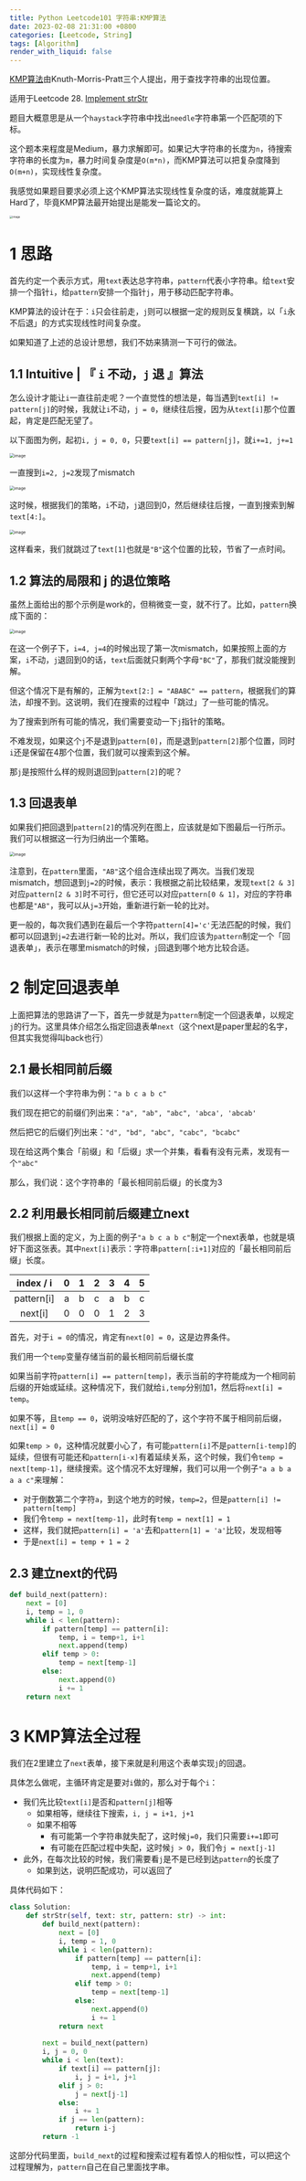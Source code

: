 ```yaml
---
title: Python Leetcode101 字符串:KMP算法
date: 2023-02-08 21:31:00 +0800
categories: [Leetcode, String]
tags: [Algorithm]
render_with_liquid: false
---
```




[KMP算法](https://zh.wikipedia.org/zh-hans/KMP%E7%AE%97%E6%B3%95)由Knuth-Morris-Pratt三个人提出，用于查找字符串的出现位置。

适用于Leetcode 28. [Implement strStr](https://leetcode.cn/problems/find-the-index-of-the-first-occurrence-in-a-string/)

题目大概意思是从一个`haystack`字符串中找出`needle`字符串第一个匹配项的下标。

这个题本来程度是Medium，暴力求解即可。如果记大字符串的长度为`n`，待搜索字符串的长度为`m`，暴力时间复杂度是`O(m*n)`，而KMP算法可以把复杂度降到`O(m+n)`，实现线性复杂度。

我感觉如果题目要求必须上这个KMP算法实现线性复杂度的话，难度就能算上Hard了，毕竟KMP算法最开始提出是能发一篇论文的。

<img src="https://user-images.githubusercontent.com/84035000/222365330-fc852799-74e8-4dc4-bf18-6a506325516b.png" alt="image" style="zoom: 33%;" />

# 1 思路

首先约定一个表示方式，用`text`表达总字符串，`pattern`代表小字符串。给`text`安排一个指针`i`，给`pattern`安排一个指针`j`，用于移动匹配字符串。

KMP算法的设计在于：`i`只会往前走，`j`则可以根据一定的规则反复横跳，以「`i`永不后退」的方式实现线性时间复杂度。

如果知道了上述的总设计思想，我们不妨来猜测一下可行的做法。

## 1.1 Intuitive | 『 `i` 不动，`j` 退 』算法

怎么设计才能让`i`一直往前走呢？一个直觉性的想法是，每当遇到`text[i] != pattern[j]`的时候，我就让`i`不动，`j = 0`，继续往后搜，因为从`text[i]`那个位置起，肯定是匹配无望了。

以下面图为例，起初`i, j = 0, 0`，只要`text[i] == pattern[j]`，就`i+=1, j+=1`

<img src="https://user-images.githubusercontent.com/84035000/222372246-dac3f596-c542-4ecc-ae69-6bfbeca62861.png" alt="image" style="zoom:50%;" />

一直搜到`i=2, j=2`发现了mismatch

<img src="https://user-images.githubusercontent.com/84035000/222372751-20c1de2a-323f-40a1-8f3b-65b221168229.png" alt="image" style="zoom:50%;" />

这时候，根据我们的策略，`i`不动，`j`退回到0，然后继续往后搜，一直到搜索到解`text[4:]`。

<img src="https://user-images.githubusercontent.com/84035000/222374094-c3a35180-69fa-421a-bf53-b3402fe09e75.png" alt="image" style="zoom:50%;" />

这样看来，我们就跳过了`text[1]`也就是`"B"`这个位置的比较，节省了一点时间。

## 1.2 算法的局限和 j 的退位策略

虽然上面给出的那个示例是work的，但稍微变一变，就不行了。比如，`pattern`换成下面的：

<img src="https://user-images.githubusercontent.com/84035000/222374889-9af18bb9-ef3b-4d5d-ae05-5445e66f4f15.png" alt="image" style="zoom:50%;" />

在这一个例子下，`i=4, j=4`的时候出现了第一次mismatch，如果按照上面的方案，`i`不动，`j`退回到0的话，`text`后面就只剩两个字母`"BC"`了，那我们就没能搜到解。

但这个情况下是有解的，正解为`text[2:] = "ABABC" == pattern`，根据我们的算法，却搜不到。这说明，我们在搜索的过程中「跳过」了一些可能的情况。

为了搜索到所有可能的情况，我们需要变动一下`j`指针的策略。

不难发现，如果这个`j`不是退到`pattern[0]`，而是退到`pattern[2]`那个位置，同时`i`还是保留在4那个位置，我们就可以搜索到这个解。

那`j`是按照什么样的规则退回到`pattern[2]`的呢？

## 1.3 回退表单

如果我们把回退到`pattern[2]`的情况列在图上，应该就是如下图最后一行所示。我们可以根据这一行为归纳出一个策略。

<img src="https://user-images.githubusercontent.com/84035000/222402813-e471dcd7-3393-4063-baa5-4537dcb41e6c.png" alt="image" style="zoom:50%;" />

注意到，在`pattern`里面，`"AB"`这个组合连续出现了两次。当我们发现mismatch，想回退到`j=2`的时候，表示：我根据之前比较结果，发现`text[2 & 3]`对应`pattern[2 & 3]`时不可行，但它还可以对应`pattern[0 & 1]`，对应的字符串也都是`"AB"`，我可以从`j=3`开始，重新进行新一轮的比对。

更一般的，每次我们遇到在最后一个字符`pattern[4]='c'`无法匹配的时候，我们都可以回退到`j=2`去进行新一轮的比对。所以，我们应该为`pattern`制定一个「回退表单」，表示在哪里mismatch的时候，`j`回退到哪个地方比较合适。

# 2 制定回退表单

上面把算法的思路讲了一下，首先一步就是为`pattern`制定一个回退表单，以规定`j`的行为。这里具体介绍怎么指定回退表单`next`（这个next是paper里起的名字，但其实我觉得叫back也行）

## 2.1 最长相同前后缀

我们以这样一个字符串为例：`"a b c a b c"`

我们现在把它的前缀们列出来：`"a", "ab", "abc", 'abca', 'abcab'`

然后把它的后缀们列出来：`"d", "bd", "abc", "cabc", "bcabc"`

现在给这两个集合「前缀」和「后缀」求一个并集，看看有没有元素，发现有一个`"abc"`

那么，我们说：这个字符串的「最长相同前后缀」的长度为3

## 2.2 利用最长相同前后缀建立next

我们根据上面的定义，为上面的例子`"a b c a b c"`制定一个next表单，也就是填好下面这张表。其中`next[i]`表示：字符串`pattern[:i+1]`对应的「最长相同前后缀」长度。

| index / i  |  0   |  1   |  2   |  3   |  4   |  5   |
| :--------: | :--: | :--: | :--: | :--: | :--: | :--: |
| pattern[i] |  a   |  b   |  c   |  a   |  b   |  c   |
|  next[i]   |  0   |  0   |  0   |  1   |  2   |  3   |

首先，对于`i = 0`的情况，肯定有`next[0] = 0`，这是边界条件。

我们用一个`temp`变量存储当前的最长相同前后缀长度

如果当前字符`pattern[i] == pattern[temp]`，表示当前的字符能成为一个相同前后缀的开始或延续。这种情况下，我们就给`i,temp`分别加1，然后将`next[i] = temp`。

如果不等，且`temp == 0`，说明没啥好匹配的了，这个字符不属于相同前后缀，`next[i] = 0`

如果`temp > 0`，这种情况就要小心了，有可能`pattern[i]`不是`pattern[i-temp]`的延续，但很有可能还和`pattern[i-x]`有着延续关系，这个时候，我们令`temp = next[temp-1]`，继续搜索。这个情况不太好理解，我们可以用一个例子`"a a b a a a c"`来理解：

- 对于倒数第二个字符`a`，到这个地方的时候，`temp=2`，但是`pattern[i] != pattern[temp]`
- 我们令`temp = next[temp-1]`，此时有`temp = next[1] = 1 `
- 这样，我们就把`pattern[i] = 'a'`去和`pattern[1] = 'a'`比较，发现相等
- 于是`next[i] = temp + 1 = 2 `

## 2.3 建立next的代码

```python
def build_next(pattern):
    next = [0]
    i, temp = 1, 0
    while i < len(pattern):
        if pattern[temp] == pattern[i]:
            temp, i = temp+1, i+1
            next.append(temp)
        elif temp > 0:
            temp = next[temp-1]
        else:
            next.append(0)
            i += 1
    return next
```



# 3 KMP算法全过程

我们在2里建立了`next`表单，接下来就是利用这个表单实现`j`的回退。

具体怎么做呢，主循环肯定是要对`i`做的，那么对于每个`i`：

- 我们先比较`text[i]`是否和`pattern[j]`相等
  - 如果相等，继续往下搜索，`i, j = i+1, j+1`
  - 如果不相等
    - 有可能第一个字符串就失配了，这时候`j=0`，我们只需要`i+=1`即可
    - 有可能在匹配过程中失配，这时候`j > 0`，我们令`j = next[j-1]`
- 此外，在每次比较的时候，我们需要看`j`是不是已经到达`pattern`的长度了
  - 如果到达，说明匹配成功，可以返回了

具体代码如下：

```python
class Solution:
    def strStr(self, text: str, pattern: str) -> int:
        def build_next(pattern):
            next = [0]
            i, temp = 1, 0
            while i < len(pattern):
                if pattern[temp] == pattern[i]:
                    temp, i = temp+1, i+1
                    next.append(temp)
                elif temp > 0:
                    temp = next[temp-1]
                else:
                    next.append(0)
                    i += 1
            return next
        
        next = build_next(pattern) 
        i, j = 0, 0
        while i < len(text):
            if text[i] == pattern[j]:
                i, j = i+1, j+1
            elif j > 0:
                j = next[j-1]
            else:
                i += 1
            if j == len(pattern):
                return i-j
        return -1
```

这部分代码里面，`build_next`的过程和搜索过程有着惊人的相似性，可以把这个过程理解为，`pattern`自己在自己里面找字串。